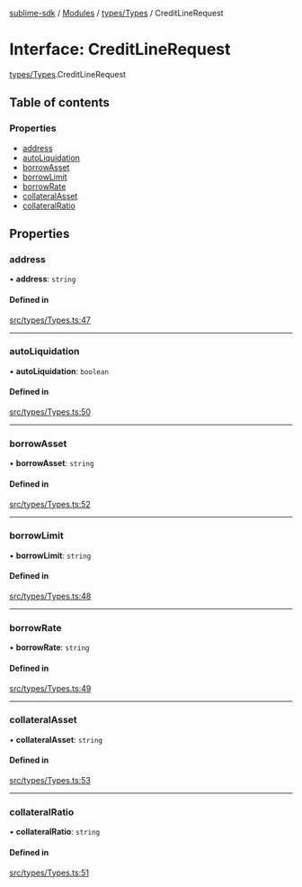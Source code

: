 [sublime-sdk](../README.md) / [Modules](../modules.md) / [types/Types](../modules/types_Types.md) / CreditLineRequest

# Interface: CreditLineRequest

[types/Types](../modules/types_Types.md).CreditLineRequest

## Table of contents

### Properties

- [address](types_Types.CreditLineRequest.md#address)
- [autoLiquidation](types_Types.CreditLineRequest.md#autoliquidation)
- [borrowAsset](types_Types.CreditLineRequest.md#borrowasset)
- [borrowLimit](types_Types.CreditLineRequest.md#borrowlimit)
- [borrowRate](types_Types.CreditLineRequest.md#borrowrate)
- [collateralAsset](types_Types.CreditLineRequest.md#collateralasset)
- [collateralRatio](types_Types.CreditLineRequest.md#collateralratio)

## Properties

### address

• **address**: `string`

#### Defined in

[src/types/Types.ts:47](https://github.com/sublime-finance/sublime-sdk/blob/711fd4e/src/types/Types.ts#L47)

___

### autoLiquidation

• **autoLiquidation**: `boolean`

#### Defined in

[src/types/Types.ts:50](https://github.com/sublime-finance/sublime-sdk/blob/711fd4e/src/types/Types.ts#L50)

___

### borrowAsset

• **borrowAsset**: `string`

#### Defined in

[src/types/Types.ts:52](https://github.com/sublime-finance/sublime-sdk/blob/711fd4e/src/types/Types.ts#L52)

___

### borrowLimit

• **borrowLimit**: `string`

#### Defined in

[src/types/Types.ts:48](https://github.com/sublime-finance/sublime-sdk/blob/711fd4e/src/types/Types.ts#L48)

___

### borrowRate

• **borrowRate**: `string`

#### Defined in

[src/types/Types.ts:49](https://github.com/sublime-finance/sublime-sdk/blob/711fd4e/src/types/Types.ts#L49)

___

### collateralAsset

• **collateralAsset**: `string`

#### Defined in

[src/types/Types.ts:53](https://github.com/sublime-finance/sublime-sdk/blob/711fd4e/src/types/Types.ts#L53)

___

### collateralRatio

• **collateralRatio**: `string`

#### Defined in

[src/types/Types.ts:51](https://github.com/sublime-finance/sublime-sdk/blob/711fd4e/src/types/Types.ts#L51)
